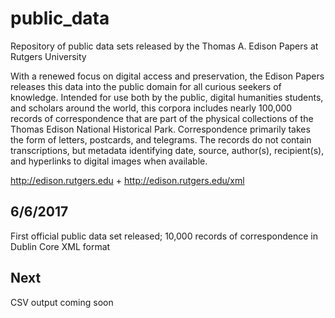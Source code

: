 # public_data
Repository of public data sets released by the Thomas A. Edison Papers at Rutgers University

With a renewed focus on digital access and preservation, the Edison Papers releases this data into the public domain for all curious seekers of knowledge. Intended for use both by the public, digital humanities students, and scholars around the world, this corpora includes nearly 100,000 records of correspondence that are part of the physical collections of the Thomas Edison National Historical Park. Correspondence primarily takes the form of letters, postcards, and telegrams. The records do not contain transcriptions, but metadata identifying date, source, author(s), recipient(s), and hyperlinks to digital images when available.

http://edison.rutgers.edu + http://edison.rutgers.edu/xml

## 6/6/2017 
First official public data set released; 10,000 records of correspondence in Dublin Core XML format

## Next
CSV output coming soon

